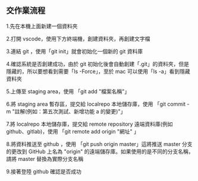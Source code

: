 ## 交作業流程

1.先在本機上面新建一個資料夾

2.打開 vscode，使用下方終端機，創建資料夾，再創建文字檔

3.連結 git ，使用「git init」就會初始化一個新的 git 資料庫

4.確認系統是否創建成功，由於 git 初始化後會自動創建「.git」的資料夾，但是隱藏的，所以要想看到需要「ls -Force」，至於 mac 可以使用「ls -a」看到隱藏資料夾

5.上傳至 staging area，使用 「git add "檔案名稱"」

6.將 staging area 暫存區，提交給 localrepo 本地儲存庫，使用 「git commit -m "註解(例如：第五次測試、新增功能 a 的變更)"」

7.將 localrepo 本地儲存庫，提交給 remote repository 遠端資料庫(例如 github、gitlab)，使用 「git remote add origin "網址" 」

8.將資料推送至 github ，使用 「git push origin master」這將推送 master 分支的更改到 GitHub 上名為 "origin" 的遠端儲存庫。如果使用的是不同的分支名稱，請將 master 替換為實際分支名稱

9.接著登陸 github 確認是否成功
